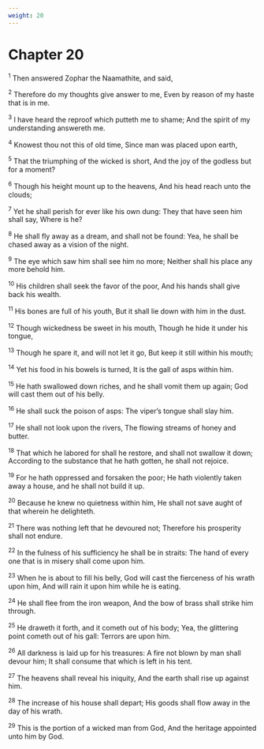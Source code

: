 ```yaml
---
weight: 20
---
```


# Chapter 20

<sup>1</sup> Then answered Zophar the Naamathite, and said, 

<sup>2</sup> Therefore do my thoughts give answer to me, Even by reason of my haste that is in me. 

<sup>3</sup> I have heard the reproof which putteth me to shame; And the spirit of my understanding answereth me. 

<sup>4</sup> Knowest thou not this of old time, Since man was placed upon earth, 

<sup>5</sup> That the triumphing of the wicked is short, And the joy of the godless but for a moment? 

<sup>6</sup> Though his height mount up to the heavens, And his head reach unto the clouds; 

<sup>7</sup> Yet he shall perish for ever like his own dung: They that have seen him shall say, Where is he? 

<sup>8</sup> He shall fly away as a dream, and shall not be found: Yea, he shall be chased away as a vision of the night. 

<sup>9</sup> The eye which saw him shall see him no more; Neither shall his place any more behold him. 

<sup>10</sup> His children shall seek the favor of the poor, And his hands shall give back his wealth. 

<sup>11</sup> His bones are full of his youth, But it shall lie down with him in the dust. 

<sup>12</sup> Though wickedness be sweet in his mouth, Though he hide it under his tongue, 

<sup>13</sup> Though he spare it, and will not let it go, But keep it still within his mouth; 

<sup>14</sup> Yet his food in his bowels is turned, It is the gall of asps within him. 

<sup>15</sup> He hath swallowed down riches, and he shall vomit them up again; God will cast them out of his belly. 

<sup>16</sup> He shall suck the poison of asps: The viper’s tongue shall slay him. 

<sup>17</sup> He shall not look upon the rivers, The flowing streams of honey and butter. 

<sup>18</sup> That which he labored for shall he restore, and shall not swallow it down; According to the substance that he hath gotten, he shall not rejoice. 

<sup>19</sup> For he hath oppressed and forsaken the poor; He hath violently taken away a house, and he shall not build it up. 

<sup>20</sup> Because he knew no quietness within him, He shall not save aught of that wherein he delighteth. 

<sup>21</sup> There was nothing left that he devoured not; Therefore his prosperity shall not endure. 

<sup>22</sup> In the fulness of his sufficiency he shall be in straits: The hand of every one that is in misery shall come upon him. 

<sup>23</sup> When he is about to fill his belly, God will cast the fierceness of his wrath upon him, And will rain it upon him while he is eating. 

<sup>24</sup> He shall flee from the iron weapon, And the bow of brass shall strike him through. 

<sup>25</sup> He draweth it forth, and it cometh out of his body; Yea, the glittering point cometh out of his gall: Terrors are upon him. 

<sup>26</sup> All darkness is laid up for his treasures: A fire not blown by man shall devour him; It shall consume that which is left in his tent. 

<sup>27</sup> The heavens shall reveal his iniquity, And the earth shall rise up against him. 

<sup>28</sup> The increase of his house shall depart; His goods shall flow away in the day of his wrath. 

<sup>29</sup> This is the portion of a wicked man from God, And the heritage appointed unto him by God. 


